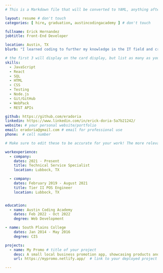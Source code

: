 ```yaml
---
# This is a Markdown file that will be converted to YAML, anything after a `#` is a comment and won't be read. Do not add extra lines, spaces, keys, or notes.

layout: resume # don't touch
categories: [ hire, graduation, austincodingacademy ] # don't touch

fullname: Erick Hernandez
jobtitle: Front-End Developer

location: Austin, TX
blurb: "I learned coding to further my knowledge in the IT field and create applications that can show case my talents." # tells us what your mission is, why you learned coding, or what makes you special inside the " "

# the first 3 will display on the card display, but list as many as you want, they will be visible on your hire page
skills:
  - JavaScript
  - React
  - SQL
  - HTML
  - CSS
  - Testing
  - Node.js
  - Git/GitHub
  - WebPack
  - REST APIs

github: https://github.com/eradoria
linkedin: https://www.linkedin.com/in/erick-doria-5a7b21242/
website: # your personal website/portfolio
email: eradoria@gmail.com # email for professional use
phone:  # cell number

# Make sure to edit these to be accurate for your work! The more relevant the better if the role was technical, don't feel like you need to put every job you've had.

workexperience:
  - company:
    dates: 2021 - Present 
    title: Technical Service Specialist 
    location: Lubbock, TX

  - company:
    dates: February 2019 - August 2021
    title: Tier II POS Engineer
    location: Lubbock, TX


education:
  - name: Austin Coding Academy
    dates: Feb 2022 - Oct 2022
    degree: Web Development

- name: South Plains College
    dates: Jan 2014 - May 2016
    degree: CIS

projects:
  - name: My Promo # title of your project
    desc: A small local business promotion app, showcasing products and services. # very short description of your project
    url: https://mypromo.netlify.app/  # link to your deployed project

---
```

